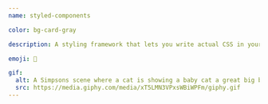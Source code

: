 ```yaml
---
name: styled-components

color: bg-card-gray

description: A styling framework that lets you write actual CSS in your JavaScript.

emoji: 💅

gif:
  alt: A Simpsons scene where a cat is showing a baby cat a great big ball of yarn.
  src: https://media.giphy.com/media/xT5LMN3VPxsWBiWPFm/giphy.gif
---
```

